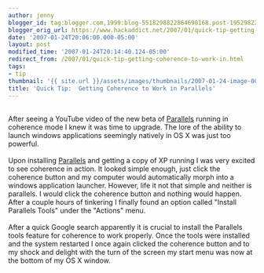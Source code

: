 ```yaml
---
author: jenny
blogger_id: tag:blogger.com,1999:blog-5518298822864690168.post-1952982201316337347
blogger_orig_url: https://www.hackaddict.net/2007/01/quick-tip-getting-coherence-to-work-in.html
date: '2007-01-24T20:06:00.000-05:00'
layout: post
modified_time: '2007-01-24T20:14:40.124-05:00'
redirect_from: /2007/01/quick-tip-getting-coherence-to-work-in.html
tags:
- tip
thumbnail: '{{ site.url }}/assets/images/thumbnails/2007-01-24-image-0000.gif'
title: 'Quick Tip:  Getting Coherence to Work in Parallels'
---
```


<a onblur="try {parent.deselectBloggerImageGracefully();} catch(e) {}" href="http://bp3.blogger.com/_Gj3xvk4ycVs/RbgEcWu0XuI/AAAAAAAAADU/YO1Va9Th8NE/s1600-h/box_desktop.gif"><img style="margin: 0pt 10px 10px 0pt; float: left; cursor: pointer;" src="http://bp3.blogger.com/_Gj3xvk4ycVs/RbgEcWu0XuI/AAAAAAAAADU/YO1Va9Th8NE/s200/box_desktop.gif" alt="" id="BLOGGER_PHOTO_ID_5023770269516586722" border="0" /></a><br />After seeing a YouTube video of the new beta of <a href="http://www.parallels.com/">Parallels</a> running in coherence mode I knew it was time to upgrade.  The lore of the ability to launch windows applications seemingly natively in OS X was just too powerful.<br /><br />Upon installing <a href="http://www.parallels.com/">Parallels</a> and getting a copy of XP running I was very excited to see coherence in action.  It looked simple enough, just click the coherence button and my computer would automatically morph into a windows application launcher.  However, life it not that simple and neither is parallels.   I would click the coherence button and nothing would happen.  After a couple hours of tinkering I finally found an option called "Install Parallels Tools" under the "Actions" menu.<br /><br />After a quick Google search apparently it is crucial to install the Parallels tools feature for coherence to work properly.  Once the tools were installed and the system restarted I once again clicked the coherence button and to my shock and delight with the turn of the screen my start menu was now at the bottom of my OS X window.